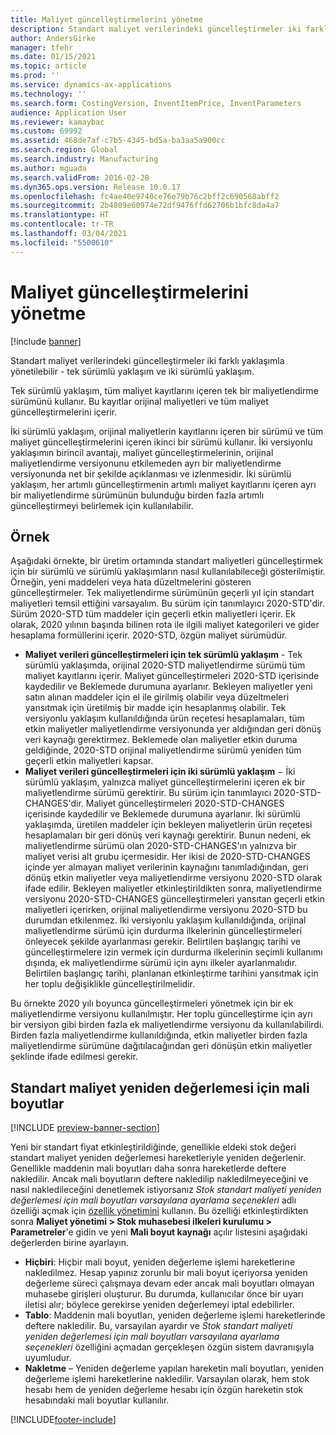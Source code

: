 ```yaml
---
title: Maliyet güncelleştirmelerini yönetme
description: Standart maliyet verilerindeki güncelleştirmeler iki farklı yaklaşımla yönetilebilir - tek sürümlü yaklaşım ve iki sürümlü yaklaşım.
author: AndersGirke
manager: tfehr
ms.date: 01/15/2021
ms.topic: article
ms.prod: ''
ms.service: dynamics-ax-applications
ms.technology: ''
ms.search.form: CostingVersion, InventItemPrice, InventParameters
audience: Application User
ms.reviewer: kamaybac
ms.custom: 69992
ms.assetid: 468de7af-c7b5-4345-bd5a-ba3aa5a900cc
ms.search.region: Global
ms.search.industry: Manufacturing
ms.author: mguada
ms.search.validFrom: 2016-02-28
ms.dyn365.ops.version: Release 10.0.17
ms.openlocfilehash: fc4ae40e9740ce76e79b76c2bff2c690568abff2
ms.sourcegitcommit: 2b4809e60974e72df9476ffd62706b1bfc8da4a7
ms.translationtype: HT
ms.contentlocale: tr-TR
ms.lasthandoff: 03/04/2021
ms.locfileid: "5500610"
---
```

# <a name="manage-standard-cost-updates"></a>Maliyet güncelleştirmelerini yönetme

[!include [banner](../includes/banner.md)]

Standart maliyet verilerindeki güncelleştirmeler iki farklı yaklaşımla yönetilebilir - tek sürümlü yaklaşım ve iki sürümlü yaklaşım.

Tek sürümlü yaklaşım, tüm maliyet kayıtlarını içeren tek bir maliyetlendirme sürümünü kullanır. Bu kayıtlar orijinal maliyetleri ve tüm maliyet güncelleştirmelerini içerir.

İki sürümlü yaklaşım, orijinal maliyetlerin kayıtlarını içeren bir sürümü ve tüm maliyet güncelleştirmelerini içeren ikinci bir sürümü kullanır. İki versiyonlu yaklaşımın birincil avantajı, maliyet güncelleştirmelerinin, orijinal maliyetlendirme versiyonunu etkilemeden ayrı bir maliyetlendirme versiyonunda net bir şekilde açıklanması ve izlenmesidir. İki sürümlü yaklaşım, her artımlı güncelleştirmenin artımlı maliyet kayıtlarını içeren ayrı bir maliyetlendirme sürümünün bulunduğu birden fazla artımlı güncelleştirmeyi belirlemek için kullanılabilir.

## <a name="example"></a>Örnek

Aşağıdaki örnekte, bir üretim ortamında standart maliyetleri güncelleştirmek için bir sürümlü ve sürümlü yaklaşımların nasıl kullanılabileceği gösterilmiştir. Örneğin, yeni maddeleri veya hata düzeltmelerini gösteren güncelleştirmeler. Tek maliyetlendirme sürümünün geçerli yıl için standart maliyetleri temsil ettiğini varsayalım. Bu sürüm için tanımlayıcı 2020-STD'dir. Sürüm 2020-STD tüm maddeler için geçerli etkin maliyetleri içerir. Ek olarak, 2020 yılının başında bilinen rota ile ilgili maliyet kategorileri ve gider hesaplama formüllerini içerir. 2020-STD, özgün maliyet sürümüdür.

- **Maliyet verileri güncelleştirmeleri için tek sürümlü yaklaşım** - Tek sürümlü yaklaşımda, orijinal 2020-STD maliyetlendirme sürümü tüm maliyet kayıtlarını içerir. Maliyet güncelleştirmeleri 2020-STD içerisinde kaydedilir ve Beklemede durumuna ayarlanır. Bekleyen maliyetler yeni satın alınan maddeler için el ile girilmiş olabilir veya düzeltmeleri yansıtmak için üretilmiş bir madde için hesaplanmış olabilir. Tek versiyonlu yaklaşım kullanıldığında ürün reçetesi hesaplamaları, tüm etkin maliyetler maliyetlendirme versiyonunda yer aldığından geri dönüş veri kaynağı gerektirmez. Beklemede olan maliyetler etkin duruma geldiğinde, 2020-STD orijinal maliyetlendirme sürümü yeniden tüm geçerli etkin maliyetleri kapsar.
- **Maliyet verileri güncelleştirmeleri için iki sürümlü yaklaşım** − İki sürümlü yaklaşım, yalnızca maliyet güncelleştirmelerini içeren ek bir maliyetlendirme sürümü gerektirir. Bu sürüm için tanımlayıcı 2020-STD-CHANGES'dir. Maliyet güncelleştirmeleri 2020-STD-CHANGES içerisinde kaydedilir ve Beklemede durumuna ayarlanır. İki sürümlü yaklaşımda, üretilen maddeler için bekleyen maliyetlerin ürün reçetesi hesaplamaları bir geri dönüş veri kaynağı gerektirir. Bunun nedeni, ek maliyetlendirme sürümü olan 2020-STD-CHANGES'ın yalnızva bir maliyet verisi alt grubu içermesidir. Her ikisi de 2020-STD-CHANGES içinde yer almayan maliyet verilerinin kaynağını tanımladığından, geri dönüş etkin maliyetler veya maliyetlendirme versiyonu 2020-STD olarak ifade edilir. Bekleyen maliyetler etkinleştirildikten sonra, maliyetlendirme versiyonu 2020-STD-CHANGES güncelleştirmeleri yansıtan geçerli etkin maliyetleri içerirken, orijinal maliyetlendirme versiyonu 2020-STD bu durumdan etkilenmez. İki versiyonlu yaklaşım kullanıldığında, orijinal maliyetlendirme sürümü için durdurma ilkelerinin güncelleştirmeleri önleyecek şekilde ayarlanması gerekir. Belirtilen başlangıç tarihi ve güncelleştirmelere izin vermek için durdurma ilkelerinin seçimli kullanımı dışında, ek maliyetlendirme sürümü için aynı ilkeler ayarlanmalıdır. Belirtilen başlangıç tarihi, planlanan etkinleştirme tarihini yansıtmak için her toplu değişiklikle güncelleştirilmelidir.

Bu örnekte 2020 yılı boyunca güncelleştirmeleri yönetmek için bir ek maliyetlendirme versiyonu kullanılmıştır. Her toplu güncelleştirme için ayrı bir versiyon gibi birden fazla ek maliyetlendirme versiyonu da kullanılabilirdi. Birden fazla maliyetlendirme kullanıldığında, etkin maliyetler birden fazla maliyetlendirme sürümüne dağıtılacağından geri dönüşün etkin maliyetler şeklinde ifade edilmesi gerekir.

## <a name="financial-dimensions-for-the-standard-cost-revaluation"></a>Standart maliyet yeniden değerlemesi için mali boyutlar

[!INCLUDE [preview-banner-section](../../includes/preview-banner-section.md)]

Yeni bir standart fiyat etkinleştirildiğinde, genellikle eldeki stok değeri standart maliyet yeniden değerlemesi hareketleriyle yeniden değerlenir. Genellikle maddenin mali boyutları daha sonra hareketlerde deftere nakledilir. Ancak mali boyutların deftere nakledilip nakledilmeyeceğini ve nasıl nakledileceğini denetlemek istiyorsanız *Stok standart maliyeti yeniden değerlemesi için mali boyutları varsayılana ayarlama seçenekleri* adlı özelliği açmak için [özellik yönetimini](../../fin-ops-core/fin-ops/get-started/feature-management/feature-management-overview.md) kullanın. Bu özelliği etkinleştirdikten sonra **Maliyet yönetimi > Stok muhasebesi ilkeleri kurulumu > Parametreler**'e gidin ve yeni **Mali boyut kaynağı** açılır listesini aşağıdaki değerlerden birine ayarlayın.

- **Hiçbiri**: Hiçbir mali boyut, yeniden değerleme işlemi hareketlerine nakledilmez. Hesap yapınız zorunlu bir mali boyut içeriyorsa yeniden değerleme süreci çalışmaya devam eder ancak mali boyutları olmayan muhasebe girişleri oluşturur. Bu durumda, kullanıcılar önce bir uyarı iletisi alır; böylece gerekirse yeniden değerlemeyi iptal edebilirler.
- **Tablo**: Maddenin mali boyutları, yeniden değerleme işlemi hareketlerinde deftere nakledilir. Bu, varsayılan ayardır ve *Stok standart maliyeti yeniden değerlemesi için mali boyutları varsayılana ayarlama seçenekleri* özelliğini açmadan gerçekleşen özgün sistem davranışıyla uyumludur.
- **Nakletme** – Yeniden değerleme yapılan hareketin mali boyutları, yeniden değerleme işlemi hareketlerine nakledilir. Varsayılan olarak, hem stok hesabı hem de yeniden değerleme hesabı için özgün hareketin stok hesabındaki mali boyutlar kullanılır.


[!INCLUDE[footer-include](../../includes/footer-banner.md)]